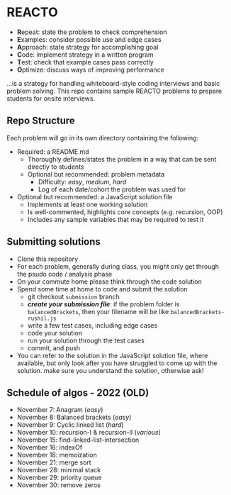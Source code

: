 # REACTO

- **R**epeat: state the problem to check comprehension
- **E**xamples: consider possible use and edge cases
- **A**pproach: state strategy for accomplishing goal
- **C**ode: implement strategy in a written program
- **T**est: check that example cases pass correctly
- **O**ptimize: discuss ways of improving performance

…is a strategy for handling whiteboard-style coding interviews and basic problem solving. This repo contains sample REACTO problems to prepare students for onsite interviews.

## Repo Structure

Each problem will go in its own directory containing the following:

- Required: a README.md
  - Thoroughly defines/states the problem in a way that can be sent directly to students
  - Optional but recommended: problem metadata
    - Difficulty: _easy_, _medium_, _hard_
    - Log of each date/cohort the problem was used for
- Optional but recommended: a JavaScript solution file
  - Implements at least one working solution
  - Is well-commented, highlights core concepts (e.g. recursion, OOP)
  - Includes any sample variables that may be required to test it

## Submitting solutions

- Clone this repository
- For each problem, generally during class, you might only get through the psudo code / analysis phase
- On your commute home please think through the code solution
- Spend some time at home to code and submit the solution
  - git checkout `submission` branch
  - **_create your submission file_**: if the problem folder is `balancedBrackets`, then your filename will be like `balancedBrackets-rushil.js`
  - write a few test cases, including edge cases
  - code your solution
  - run your solution through the test cases
  - commit, and push
- You can refer to the solution in the JavaScript solution file, where available, but only look after you have struggled to come up with the solution. make sure you understand the solution, otherwise ask!

## Schedule of algos - 2022 (OLD)

- November 7: Anagram (_easy_)
- November 8: Balanced brackets (_easy_)
- November 9: Cyclic linked list (_hard_)
- November 10: recursion-I & recursion-II (_various_)
- November 15: find-linked-list-intersection
- November 16: indexOf
- November 18: memoization
- November 21: merge sort
- November 28: minimal stack
- November 29: priority queue
- November 30: remove zeros
